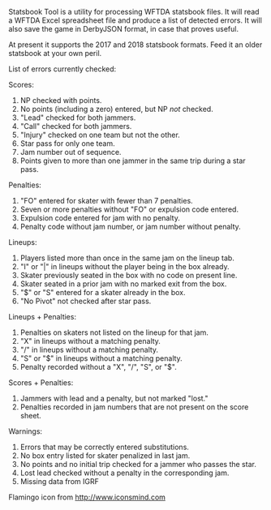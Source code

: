 Statsbook Tool is a utility for processing WFTDA statsbook files.  It will read a WFTDA Excel spreadsheet file and produce a list of detected errors.  It will also save the game in DerbyJSON format, in case that proves useful.

At present it supports the 2017 and 2018 statsbook formats.  Feed it an older statsbook at your own peril.

List of errors currently checked:

Scores:

1. NP checked with points.
2. No points (including a zero) entered, but NP *not* checked.
3. "Lead" checked for both jammers.
4. "Call" checked for both jammers.
5. "Injury" checked on one team but not the other.
6. Star pass for only one team.
7. Jam number out of sequence.
8. Points given to more than one jammer in the same trip during a star pass.

Penalties:

1. "FO" entered for skater with fewer than 7 penalties.
2. Seven or more penalties without "FO" or expulsion code entered.
3. Expulsion code entered for jam with no penalty.
4. Penalty code without jam number, or jam number without penalty.

Lineups:

1. Players listed more than once in the same jam on the lineup tab.
2. "I" or "|" in lineups without the player being in the box already.
3. Skater previously seated in the box with no code on present line.
4. Skater seated in a prior jam with no marked exit from the box.
5. "$" or "S" entered for a skater already in the box.
6. "No Pivot" not checked after star pass.

Lineups + Penalties:

1. Penalties on skaters not listed on the lineup for that jam.
2. "X" in lineups without a matching penalty.
3. "/" in lineups without a matching penalty.
4. "S" or "$" in lineups without a matching penalty.
5. Penalty recorded without a "X", "/", "S", or "$". 

Scores + Penalties:

1. Jammers with lead and a penalty, but not marked "lost."
2. Penalties recorded in jam numbers that are not present on the score sheet.

Warnings:
1. Errors that may be correctly entered substitutions.
2. No box entry listed for skater penalized in last jam.
3. No points and no initial trip checked for a jammer who passes the star.
4. Lost lead checked without a penalty in the corresponding jam.
5. Missing data from IGRF

Flamingo icon from http://www.iconsmind.com